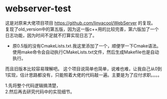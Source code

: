 # webserver-test

这是对原来大佬项目项目 https://github.com/linyacool/WebServer 的复现。  
复现了old_version中的第五版，因为这一版c++用的比较完善，第六版加了一个日志功能，因为时间不足就不打算实现日志了。  
* 原0.5版的没有CmakeLists.txt.我这里添加了一个，顺便学一下Cmake语法。 使用make命令会自动执行CMakeLists.txt文件，然后生成Makefile也是自动执行。

而且旧版本比较容易理解吧。
这个项目说简单也简单，说难也难，让我自己从0到1实现，估计思路都没有，只能照着大佬的代码敲一遍。主要是为了应付求职。。。。

1.先将整个代码逻辑搞清楚，  
2.然后再去研究代码中的实现细节。



